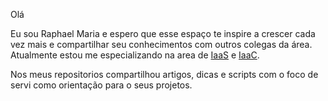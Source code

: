 


Olá

Eu sou Raphael Maria e espero que esse espaço te inspire a crescer cada vez mais e compartilhar seu conhecimentos com outros colegas da área.
Atualmente estou me especializando na area de [IaaS](https://azure.microsoft.com/pt-br/overview/what-is-iaas/) e [IaaC](https://docs.microsoft.com/pt-br/devops/deliver/what-is-infrastructure-as-code).

Nos meus repositorios compartilhou artigos, dicas e scripts com o foco de servi como orientação para o seus projetos.


